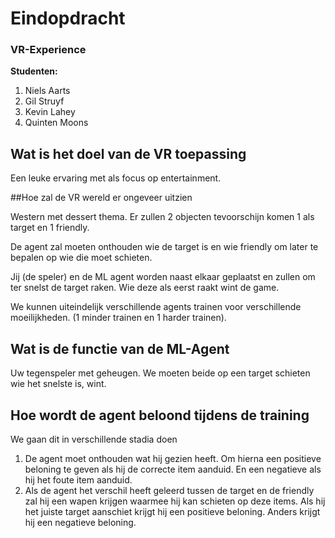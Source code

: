 # Eindopdracht 

### VR-Experience 

**Studenten:**  

1. Niels Aarts 
2. Gil Struyf 
3. Kevin Lahey 
4. Quinten Moons 

## Wat is het doel van de VR toepassing 

Een leuke ervaring met als focus op entertainment. 

##Hoe zal de VR wereld er ongeveer uitzien   

Western met dessert thema. Er zullen 2 objecten tevoorschijn komen 1 als target en 1 friendly. 

De agent zal moeten onthouden wie de target is en wie friendly om later te bepalen op wie die moet schieten.  

Jij (de speler) en de ML agent worden naast elkaar geplaatst en zullen om ter snelst de target raken. Wie deze als eerst raakt wint de game. 

We kunnen uiteindelijk verschillende agents trainen voor verschillende moeilijkheden. (1 minder trainen en 1 harder trainen). 

## Wat is de functie van de ML-Agent 

Uw tegenspeler met geheugen. We moeten beide op een target schieten wie het snelste is, wint. 


## Hoe wordt de agent beloond tijdens de training 

We gaan dit in verschillende stadia doen 

1. De agent moet onthouden wat hij gezien heeft. Om hierna een positieve beloning te geven als hij de correcte item aanduid. En een negatieve als hij het foute item aanduid. 
2. Als de agent het verschil heeft geleerd tussen de target en de friendly zal hij een wapen krijgen waarmee hij kan schieten op deze items. Als hij het juiste target aanschiet krijgt hij een positieve beloning. Anders krijgt hij een negatieve beloning. 

 
